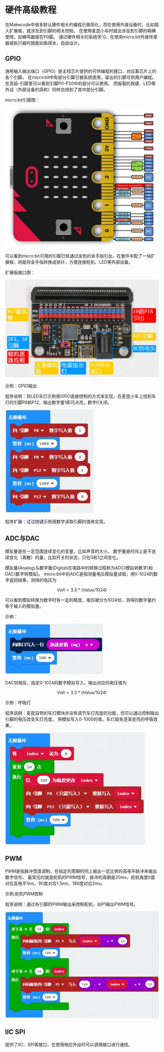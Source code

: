 # 硬件高级教程

在Makecode中很多默认硬件相关的编程已做简化，而在使用外接设备时，比如插入扩展板，就涉及到引脚的相关控制。
在使用麦昆小车时就会涉及到引脚的精确使用，如蜂鸣器接在P0脚。
通过硬件相关的系统学习，在使用micro:bit外接传感器或执行器时就能如鱼得水，自由设计。

## GPIO

通用输入输出端口（GPIO）是主控芯片提供的可供编程的接口，对应着芯片上的各个引脚。
在micro:bit中有部分引脚已被系统使用，留出的引脚可供用户编程。在高级-引脚里可以看到引脚P0-P20中的部分可以使用。
而板载的按键、LED等外设（外部设备的简称）同样也用到了其中部分引脚。

micro:bit引脚图：

![](./images/hardware/microbit_pinout.jpg)

可以看到micro:bit可用的引脚已经通过金色的金手指引出，在套件中配了一块扩展板，则能将金手指转换成排针，方便连接舵机、LED等外部设备。

扩展板接口图：

![](./images/hardware/IObit_front.jpg)

示例：GPIO输出

程序说明：将LED车灯示例用GPIO直接控制的方式来实现，在麦昆小车上找到车灯的引脚P8和P12，输出数字量1即可点亮，数字0关闭。

![](./images/hardware/GPIOOutput.jpg)

程序扩展：试试按键示例用数字读取引脚的值来实现。

## ADC与DAC

模拟量是在一定范围连续变化的变量，比如声音的大小。
数字量是时间上是不连续变化（离散）的量，比如开关的状态，只在0和1之间变化。

模拟量(Analog)与数字量(Digital)在电路中的转换过程称为ADC(模拟转数字)和DAC(数字转模拟)。
micro:bit中的ADC是指测量电压模拟量读取，用0-1024的数字返回结果，测得的电压为 

$$Volt = 3.3 * (Value/1024)$$

可以看到模拟转换为数字时有一定的精度，电压被分为1024份，测得的数字量约等于输入的模拟量。

示例：

![](./images/hardware/GPIOADC.jpg)

DAC则相反，指定0-1024的数字模拟写入，输出对应的电压值为

$$Volt = 3.3 * (Value/1024)$$

示例：呼吸灯

程序说明：麦昆自带的车灯模块并没有调节车灯亮度的功能，但可以通过控制输出引脚的电压改变车灯亮度。
用模拟写入0-1000的值，车灯就有逐渐变亮的呼吸效果。

![](./images/hardware/GPIODAC.jpg)

## PWM

PWM是指脉冲宽度调制，在指定的周期时间上输出一定比例的高电平脉冲来输出数字信号。
最常见的就是舵机的PWM信号，脉冲的周期是20ms，舵机角度0度对应高电平1ms，90度对应1.5ms，180度对应2ms。

示例:舵机PWM控制

程序说明：通过有引脚的PWM输出来控制舵机，向P1输出PWM信号。

![](./images/hardware/GPIOPWM.jpg)

## IIC SPI

提供了IIC、SPI等接口，在使用相应外设时可以调用接口进行通信。